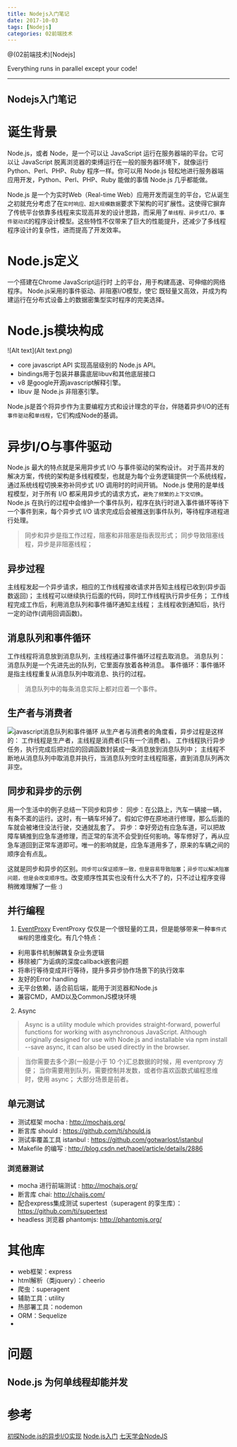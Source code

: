 ```yaml
---
title: Nodejs入门笔记
date: 2017-10-03
tags: [Nodejs]
categories: 02前端技术
---
```


@(02前端技术)[Nodejs]

 Everything runs in parallel except your code!

- - -
<!-- more --> 

Nodejs入门笔记
---

# 诞生背景
Node.js，或者 Node，是一个可以让 JavaScript 运行在服务器端的平台。它可以让 JavaScript 脱离浏览器的束缚运行在一般的服务器环境下，就像运行 Python、Perl、PHP、Ruby 程序一样。你可以用 Node.js 轻松地进行服务器端应用开发，Python、Perl、PHP、Ruby 能做的事情 Node.js 几乎都能做。

Node.js 是一个为实时Web（Real-time Web）应用开发而诞生的平台，它从诞生之初就充分考虑了在`实时响应、超大规模数据`要求下架构的可扩展性。这使得它摒弃了传统平台依靠多线程来实现高并发的设计思路，而采用了`单线程、异步式I/O、事件驱动式`的程序设计模型。这些特性不仅带来了巨大的性能提升，还减少了多线程程序设计的复杂性，进而提高了开发效率。

# Node.js定义
一个搭建在Chrome JavaScript运行时 上的平台，用于构建高速、可伸缩的网络程序。
Node.js采用的事件驱动、非阻塞I/O模型，使它 既轻量又高效，并成为构建运行在分布式设备上的数据密集型实时程序的完美选择。

# Node.js模块构成
![Alt text](Alt text.png)
* core javascript API 实现高层级别的 Node.js API。
* bindings用于包装并暴露底层libuv和其他底层接口
* v8 是google开源javascript解释引擎。
* libuv 是 Node.js 非阻塞引擎。

Node.js是首个将异步作为主要编程方式和设计理念的平台，伴随着异步I/O的还有`事件驱动`和`单线程`，它们构成Node的基调。

# 异步I/O与事件驱动
Node.js 最大的特点就是采用异步式 I/O 与事件驱动的架构设计。
对于高并发的解决方案，传统的架构是多线程模型，也就是为每个业务逻辑提供一个系统线程，通过系统线程切换来弥补同步式 I/O 调用时的时间开销。
Node.js 使用的是单线程模型，对于所有 I/O 都采用异步式的请求方式，`避免了频繁的上下文切换`。
Node.js 在执行的过程中会维护一个事件队列，程序在执行时进入事件循环等待下一个事件到来，每个异步式 I/O 请求完成后会被推送到事件队列，等待程序进程进行处理。

>同步和异步是指工作过程，阻塞和非阻塞是指表现形式；
同步导致阻塞线程，异步是非阻塞线程；

## 异步过程
主线程发起一个异步请求，相应的工作线程接收请求并告知主线程已收到(异步函数返回)；
主线程可以继续执行后面的代码，同时工作线程执行异步任务；
工作线程完成工作后，利用消息队列和事件循环通知主线程；
主线程收到通知后，执行一定的动作(调用回调函数)。

## 消息队列和事件循环
工作线程将消息放到消息队列，主线程通过事件循环过程去取消息。
消息队列：消息队列是一个先进先出的队列，它里面存放着各种消息。
事件循环：事件循环是指主线程重复从消息队列中取消息、执行的过程。

>消息队列中的每条消息实际上都对应着一个事件。

## 生产者与消费者
![javascript消息队列和事件循环](javascript消息队列和事件循环.png)
从生产者与消费者的角度看，异步过程是这样的：
工作线程是生产者，主线程是消费者(只有一个消费者)。
工作线程执行异步任务，执行完成后把对应的回调函数封装成一条消息放到消息队列中；
主线程不断地从消息队列中取消息并执行，当消息队列空时主线程阻塞，直到消息队列再次非空。

## 同步和异步的示例
用一个生活中的例子总结一下同步和异步：
同步：在公路上，汽车一辆接一辆，有条不紊的运行。这时，有一辆车坏掉了。假如它停在原地进行修理，那么后面的车就会被堵住没法行驶，交通就乱套了。
异步：幸好旁边有应急车道，可以把故障车辆推到应急车道修理，而正常的车流不会受到任何影响。等车修好了，再从应急车道回到正常车道即可。唯一的影响就是，应急车道用多了，原来的车辆之间的顺序会有点乱。

这就是同步和异步的区别。`同步可以保证顺序一致，但是容易导致阻塞`；`异步可以解决阻塞问题，但是会改变顺序性`。改变顺序性其实也没有什么大不了的，只不过让程序变得稍微难理解了一些 :)

## 并行编程
1. [EventProxy](http://eventproxy.html5ify.com/)
EventProxy 仅仅是一个很轻量的工具，但是能够带来一种`事件式编程`的思维变化。有几个特点：
* 利用事件机制解耦复杂业务逻辑
* 移除被广为诟病的深度callback嵌套问题
* 将串行等待变成并行等待，提升多异步协作场景下的执行效率
* 友好的Error handling
* 无平台依赖，适合前后端，能用于浏览器和Node.js
* 兼容CMD，AMD以及CommonJS模块环境

2. Async
>Async is a utility module which provides straight-forward, powerful functions for working with asynchronous JavaScript. Although originally designed for use with Node.js and installable via npm install --save async, it can also be used directly in the browser.

>当你需要去多个源(一般是小于 10 个)汇总数据的时候，用 eventproxy 方便；
>当你需要用到队列，需要控制并发数，或者你喜欢函数式编程思维时，使用 async；
>大部分场景是前者。

## 单元测试
* 测试框架 mocha : http://mochajs.org/
* 断言库 should : https://github.com/tj/should.js
* 测试率覆盖工具 istanbul : https://github.com/gotwarlost/istanbul
* Makefile 的编写 : http://blog.csdn.net/haoel/article/details/2886

### 浏览器测试
* mocha 进行前端测试 : http://mochajs.org/
* 断言库 chai: http://chaijs.com/
* 配合express集成测试 supertest（superagent 的孪生库）：https://github.com/tj/supertest
* headless 浏览器 phantomjs: http://phantomjs.org/

# 其他库
* web框架：express
* html解析（类jquery）：cheerio 
* 爬虫：superagent
* 辅助工具：utility
* 热部署工具：nodemon 
* ORM：Sequelize
* 

# 问题
## Node.js 为何单线程却能并发

# 参考
[初探Node.js的异步I/O实现](http://www.infoq.com/cn/articles/nodejs-asynchronous-io)
[Node.js入门](https://cnodejs.org/getstart)
[七天学会NodeJS](http://nqdeng.github.io/7-days-nodejs/#1)